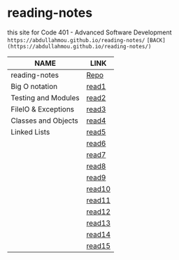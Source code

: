 # reading-notes
this site for Code 401 - Advanced Software Development
` https://abdullahmou.github.io/reading-notes/`
`[BACK](https://abdullahmou.github.io/reading-notes/)`

|NAME|LINK|
| ---      | ---         |
|reading-notes|[Repo](https://github.com/AbdullahMou/reading-notes)|
| Big O notation|[read1](https://abdullahmou.github.io/reading-notes/read1)|
| Testing and Modules| [read2](https://abdullahmou.github.io/reading-notes/read2) |
|FileIO & Exceptions|[read3](https://abdullahmou.github.io/reading-notes/read3) |
|Classes and Objects |[read4](https://abdullahmou.github.io/reading-notes/read4)  |
| Linked Lists |[read5](https://abdullahmou.github.io/reading-notes/read5)|
| |[read6](https://abdullahmou.github.io/reading-notes/read6)     |
|  |[read7](https://abdullahmou.github.io/reading-notes/read7)|
| |  [read8](https://abdullahmou.github.io/reading-notes/read8) |
| |[read9](https://abdullahmou.github.io/reading-notes/read9)     |
||[read10](https://abdullahmou.github.io/reading-notes/read10)     |
|  |[read11](https://abdullahmou.github.io/reading-notes/read11)     |
|  |[read12](https://abdullahmou.github.io/reading-notes/read12)      |
| |[read13](https://abdullahmou.github.io/reading-notes/read13)     |
||[read14](https://abdullahmou.github.io/reading-notes/read14a)    |
||[read15](https://abdullahmou.github.io/reading-notes/read15)      |

